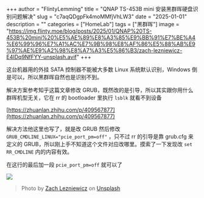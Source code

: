 +++
author = "FlintyLemming"
title = "QNAP TS-453B mini 安装黑群晖硬盘识别问题解决"
slug = "c7aqQDgpFk4moMMfjVhLW3"
date = "2025-01-01"
description = ""
categories = ["HomeLab"]
tags = ["黑群晖"]
image = "https://img.flinty.moe/blog/posts/2025/01/QNAP%20TS-453B%20mini%20%E5%AE%89%E8%A3%85%E9%BB%91%E7%BE%A4%E6%99%96%E7%A1%AC%E7%9B%98%E8%AF%86%E5%88%AB%E9%97%AE%E9%A2%98%E8%A7%A3%E5%86%B3/zach-lezniewicz-E4IDq9NfFYY-unsplash.avif"
+++

这台机器用的外挂 SATA 控制器不能被大多数 Linux 系统默认识别，Windows 倒是可以，所以黑群晖自然也是识别不到。

解决方案参考知乎这篇文章修改 GRUB，既然改的是引导，所以其实跟你用什么群晖机型无关，它在 rr 的 bootloader 里执行 `lsblk` 就看不到设备

[https://zhuanlan.zhihu.com/p/409567877](https://zhuanlan.zhihu.com/p/409567877)

解决方法他这里也写了，就是改 GRUB 然后修改 `GRUB_CMDLINE_LINUX="pcie_port_pm=off"` ，只不过 rr 的引导是靠 grub.cfg 来定义的 GRUB，所以刚上手不知道这个文件对应改哪里。摸索了一下发现改 `set RR_CMDLINE` 内的内容有效。

在这行的最后加一段 `pcie_port_pm=off` 就可以了

![](https://img.flinty.moe/blog/posts/2025/01/QNAP%20TS-453B%20mini%20%E5%AE%89%E8%A3%85%E9%BB%91%E7%BE%A4%E6%99%96%E7%A1%AC%E7%9B%98%E8%AF%86%E5%88%AB%E9%97%AE%E9%A2%98%E8%A7%A3%E5%86%B3/image_850z0ohy1Z.avif)

> Photo by [Zach Lezniewicz](https://unsplash.com/@zachlez?utm_content=creditCopyText&utm_medium=referral&utm_source=unsplash) on [Unsplash](https://unsplash.com/photos/a-black-and-white-photo-of-a-large-body-of-water-E4IDq9NfFYY?utm_content=creditCopyText&utm_medium=referral&utm_source=unsplash)
      